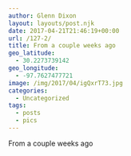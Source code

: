 ```yaml
---
author: Glenn Dixon
layout: layouts/post.njk
date: 2017-04-21T21:46:19+00:00
url: /127-2/
title: From a couple weeks ago
geo_latitude:
  - 30.2273739142
geo_longitude:
  - -97.7627477721
image: /img/2017/04/igQxrT73.jpg
categories:
  - Uncategorized
tags:
  - posts
  - pics
---
```

From a couple weeks ago